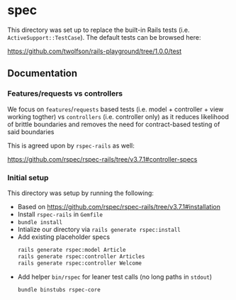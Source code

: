 # spec
This directory was set up to replace the built-in Rails tests (i.e. `ActiveSupport::TestCase`). The default tests can be browsed here:

https://github.com/twolfson/rails-playground/tree/1.0.0/test

## Documentation
### Features/requests vs controllers
We focus on `features`/`requests` based tests (i.e. model + controller + view working togther) vs `controllers` (i.e. controller only) as it reduces likelihood of brittle boundaries and removes the need for contract-based testing of said boundaries

This is agreed upon by `rspec-rails` as well:

<https://github.com/rspec/rspec-rails/tree/v3.7.1#controller-specs>

### Initial setup
This directory was setup by running the following:

- Based on <https://github.com/rspec/rspec-rails/tree/v3.7.1#installation>
- Install `rspec-rails` in `Gemfile`
- `bundle install`
- Intialize our directory via `rails generate rspec:install`
- Add existing placeholder specs
  ```bash
  rails generate rspec:model Article
  rails generate rspec:controller Articles
  rails generate rspec:controller Welcome
  ```
- Add helper `bin/rspec` for leaner test calls (no long paths in `stdout`)
  ```bash
  bundle binstubs rspec-core
  ```
